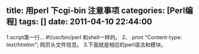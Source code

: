 title: 用perl 下cgi-bin 注意事项
categories: [Perl编程]
tags: []
date: 2011-04-10 22:44:00
---
1.script第一行...
#!/usr/bin/perl
和shell一样的。
2、
print &quot;Content-type: text/htmlnn&quot;;
网页头文件信息。
3.下面就是相应的perl语法和模块。